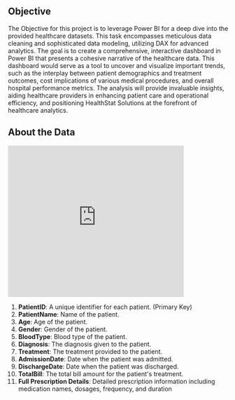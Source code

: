 <H2>Objective</H2>

The Objective for this project is to leverage Power BI for a deep dive into the provided healthcare datasets. This task encompasses meticulous data cleaning and sophisticated data modeling,
utilizing DAX for advanced analytics. The goal is to create a comprehensive, interactive dashboard in Power BI that presents a cohesive narrative of the healthcare data. This dashboard would
serve as a tool to uncover and visualize important trends, such as the interplay between patient demographics and treatment outcomes, cost implications of various medical procedures, and overall
hospital performance metrics. The analysis will provide invaluable insights, aiding healthcare providers in enhancing patient care and operational efficiency, and positioning HealthStat
Solutions at the forefront of healthcare analytics.

<h2>About the Data</h2>

<iframe width="402" height="346" frameborder="0" scrolling="no" src="https://view.officeapps.live.com/op/embed.aspx?src=https%3A%2F%2Ffile%2Enotion%2Eso%3A443%2Ff%2Ff%2Fd1e1bc70%2D9ede%2D4c69%2D84fd%2D42c5605803a0%2Ff612ea2d%2Dd0ea%2D4f03%2D9d9e%2D056baa3a6658%2FHealthcareDataset1%2Exlsx%3Ftable%3Dblock%26id%3Dbb025d31%2D0e9c%2D4e08%2D931a%2D8df1a7e7e201%26spaceId%3Dd1e1bc70%2D9ede%2D4c69%2D84fd%2D42c5605803a0%26expirationTimestamp%3D1723874400000%26signature%3DRWgauwtI1ehCwbPIQqxQcdAyA6ocC%2D2eVbR4oWfnDPo%26downloadName%3DHealthcareDataset1%2Exlsx&wdAllowInteractivity=False&wdHideGridlines=True&wdHideHeaders=True&wdDownloadButton=True&wdInConfigurator=True&wdInConfigurator=True"></iframe>

1. **PatientID**: A unique identifier for each patient. (Primary Key)
2. **PatientName**: Name of the patient.
3. **Age**: Age of the patient.
4. **Gender**: Gender of the patient.
5. **BloodType**: Blood type of the patient.
6. **Diagnosis**: The diagnosis given to the patient.
7. **Treatment**: The treatment provided to the patient.
8. **AdmissionDate**: Date when the patient was admitted.
9. **DischargeDate**: Date when the patient was discharged.
10. **TotalBill**: The total bill amount for the patient's treatment.
11. **Full Prescription Details**: Detailed prescription information including medication names, dosages, frequency, and duration

